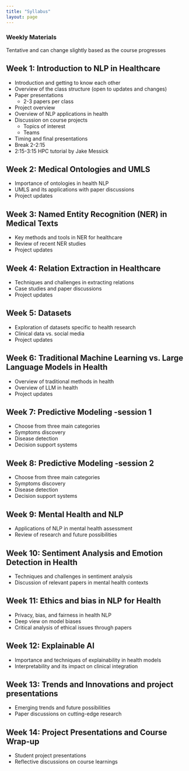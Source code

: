 ```yaml
---
title: "Syllabus"
layout: page
---
```


### Weekly Materials
Tentative and can change slightly based as the course progresses

## Week 1: Introduction to NLP in Healthcare
- Introduction and getting to know each other
- Overview of the class structure (open to updates and changes) 
- Paper presentations 
  - 2-3 papers per class 
- Project overview
- Overview of NLP applications in health
- Discussion on course projects
  - Topics of interest
  - Teams 
- Timing and final presentations
- Break 2-2:15
- 2:15-3:15 HPC tutorial by Jake Messick
  
## Week 2: Medical Ontologies and UMLS 
- Importance of ontologies in health NLP
- UMLS and its applications with paper discussions
- Project updates
  
## Week 3: Named Entity Recognition (NER) in Medical Texts
- Key methods and tools in NER for healthcare
- Review of recent NER studies
- Project updates

## Week 4: Relation Extraction in Healthcare
- Techniques and challenges in extracting relations
- Case studies and paper discussions
- Project updates

## Week 5: Datasets 
- Exploration of datasets specific to health research
- Clinical data vs. social media
- Project updates

## Week 6: Traditional Machine Learning vs. Large Language Models in Health
- Overview of traditional methods in health
- Overview of LLM in health
- Project updates

## Week 7: Predictive Modeling -session 1
- Choose from three main categories
- Symptoms discovery
- Disease detection
- Decision support systems

## Week 8: Predictive Modeling -session 2 
- Choose from three main categories
- Symptoms discovery
- Disease detection
- Decision support systems

## Week 9: Mental Health and NLP 
- Applications of NLP in mental health assessment
- Review of research and future possibilities

## Week 10: Sentiment Analysis and Emotion Detection in Health
- Techniques and challenges in sentiment analysis
- Discussion of relevant papers in mental health contexts

## Week 11: Ethics and bias in NLP for Health 
- Privacy, bias, and fairness in health NLP
- Deep view on model biases
- Critical analysis of ethical issues through papers

## Week 12: Explainable AI 
- Importance and techniques of explainability in health models
- Interpretability and its impact on clinical integration

## Week 13: Trends and Innovations and project presentations 
- Emerging trends and future possibilities
- Paper discussions on cutting-edge research

## Week 14: Project Presentations and Course Wrap-up 
- Student project presentations
- Reflective discussions on course learnings
